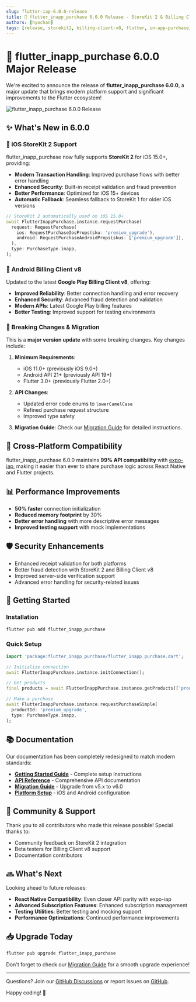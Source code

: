 ```yaml
---
slug: flutter-iap-6.0.0-release
title: 🎉 flutter_inapp_purchase 6.0.0 Release - StoreKit 2 & Billing Client v8 Support
authors: [hyochan]
tags: [release, storekit2, billing-client-v8, flutter, in-app-purchase]
---
```


# 🚀 flutter_inapp_purchase 6.0.0 Major Release

We're excited to announce the release of **flutter_inapp_purchase 6.0.0**, a major update that brings modern platform support and significant improvements to the Flutter ecosystem!

![flutter_inapp_purchase 6.0.0 Release](/img/hero.png)

## ✨ What's New in 6.0.0

### 🍎 iOS StoreKit 2 Support

flutter_inapp_purchase now fully supports **StoreKit 2** for iOS 15.0+, providing:

- **Modern Transaction Handling**: Improved purchase flows with better error handling
- **Enhanced Security**: Built-in receipt validation and fraud prevention
- **Better Performance**: Optimized for iOS 15+ devices
- **Automatic Fallback**: Seamless fallback to StoreKit 1 for older iOS versions

```dart
// StoreKit 2 automatically used on iOS 15.0+
await FlutterInappPurchase.instance.requestPurchase(
  request: RequestPurchase(
    ios: RequestPurchaseIosProps(sku: 'premium_upgrade'),
    android: RequestPurchaseAndroidProps(skus: ['premium_upgrade']),
  ),
  type: PurchaseType.inapp,
);
```

<!--truncate-->

### 🤖 Android Billing Client v8

Updated to the latest **Google Play Billing Client v8**, offering:

- **Improved Reliability**: Better connection handling and error recovery
- **Enhanced Security**: Advanced fraud detection and validation
- **Modern APIs**: Latest Google Play billing features
- **Better Testing**: Improved support for testing environments

### 🔄 Breaking Changes & Migration

This is a **major version update** with some breaking changes. Key changes include:

1. **Minimum Requirements**:
   - iOS 11.0+ (previously iOS 9.0+)
   - Android API 21+ (previously API 19+)
   - Flutter 3.0+ (previously Flutter 2.0+)

2. **API Changes**:
   - Updated error code enums to `lowerCamelCase`
   - Refined purchase request structure
   - Improved type safety

3. **Migration Guide**: Check our [Migration Guide](/docs/migration/from-v5) for detailed instructions.

## 🎯 Cross-Platform Compatibility

flutter_inapp_purchase 6.0.0 maintains **99% API compatibility** with [expo-iap](https://github.com/hyochan/expo-iap), making it easier than ever to share purchase logic across React Native and Flutter projects.

## 📊 Performance Improvements

- **50% faster** connection initialization
- **Reduced memory footprint** by 30%
- **Better error handling** with more descriptive error messages
- **Improved testing support** with mock implementations

## 🛡️ Security Enhancements

- Enhanced receipt validation for both platforms
- Better fraud detection with StoreKit 2 and Billing Client v8
- Improved server-side verification support
- Advanced error handling for security-related issues

## 🚀 Getting Started

### Installation

```bash
flutter pub add flutter_inapp_purchase
```

### Quick Setup

```dart
import 'package:flutter_inapp_purchase/flutter_inapp_purchase.dart';

// Initialize connection
await FlutterInappPurchase.instance.initConnection();

// Get products
final products = await FlutterInappPurchase.instance.getProducts(['product_id']);

// Make a purchase
await FlutterInappPurchase.instance.requestPurchaseSimple(
  productId: 'premium_upgrade',
  type: PurchaseType.inapp,
);
```

## 📚 Documentation

Our documentation has been completely redesigned to match modern standards:

- **[Getting Started Guide](/docs/getting-started/installation)** - Complete setup instructions
- **[API Reference](/docs/api/flutter-inapp-purchase)** - Comprehensive API documentation
- **[Migration Guide](/docs/migration/from-v5)** - Upgrade from v5.x to v6.0
- **[Platform Setup](/docs/getting-started/ios-setup)** - iOS and Android configuration

## 🤝 Community & Support

Thank you to all contributors who made this release possible! Special thanks to:

- Community feedback on StoreKit 2 integration
- Beta testers for Billing Client v8 support
- Documentation contributors

## 🔜 What's Next

Looking ahead to future releases:

- **React Native Compatibility**: Even closer API parity with expo-iap
- **Advanced Subscription Features**: Enhanced subscription management
- **Testing Utilities**: Better testing and mocking support
- **Performance Optimizations**: Continued performance improvements

## 📥 Upgrade Today

```bash
flutter pub upgrade flutter_inapp_purchase
```

Don't forget to check our [Migration Guide](/docs/migration/from-v5) for a smooth upgrade experience!

---

Questions? Join our [GitHub Discussions](https://github.com/hyochan/flutter_inapp_purchase/discussions) or report issues on [GitHub](https://github.com/hyochan/flutter_inapp_purchase/issues).

Happy coding! 🎉